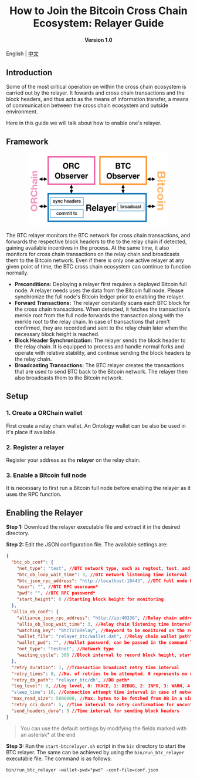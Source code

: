 <h1 align="center">How to Join the Bitcoin Cross Chain Ecosystem: Relayer Guide</h1>
<h4 align="center">Version 1.0 </h4>

English | [中文](https://github.com/ontio/cross-chain/blob/master/btc/How_to_Join_the_Bitcoin_Cross-Chain_Ecosystem-Relayer_Guide_CN.md)

## Introduction

Some of the most critical operation on within the cross chain ecosystem is carried out by the relayer. It fowards and cross chain transactions and the block headers, and thus acts as the means of information transfer, a means of communication between the cross chain ecosystem and outside environment. 

Here in this guide we will talk about how to enable one's relayer.

## Framework

<div align=center><img width="380" height="200" src="./pic/relayer.png"/></div>

The BTC relayer monitors the BTC network for cross chain transactions, and forwards the respective block headers to the to the relay chain if detected, gaining available incentives in the process.
At the same time, it also monitors for cross chain transactions on the relay chain and broadcasts them to the Bitcoin network. Even if there is only one active relayer at any given point of time, the BTC cross chain ecosystem can continue to function normally.

- **Preconditions:** Deploying a relayer first requires a deployed Bitcoin full node. A relayer needs uses the data from the Bitcoin full node. Please synchronize the full node's Bitcoin ledger prior to enabling the relayer.
- **Forward Transactions:** The relayer constantly scans each BTC block for the cross chain transactions. When detected, it fetches the transaction's merkle root from the full node forwards the transaction along with the merkle root to the relay chain. In case of transactions that aren't confirmed, they are recorded and sent to the relay chain later when the necessary block height is reached.
- **Block Header Synchronization:** The relayer sends the block header to the relay chain. It is equipped to process and handle normal forks and operate with relative stability, and continue sending the block headers tp the relay chain.
- **Broadcasting Transactions:** The BTC relayer creates the transactions that are used to send BTC back to the Bitcoin network. The relayer then also broadcasts them to the Bitcoin network.

## Setup

### 1. Create a ORChain wallet

First create a relay chain wallet. An Ontology wallet can be also be used in it's place if available.

### 2. Register a relayer

Register your address as the **relayer** on the relay chain.

### 3. Enable a Bitcoin full node

It is necessary to first run a Bitcoin full node before enabling the relayer as it uses the RPC function.

## Enabling the Relayer

**Step 1:** Download the relayer executable file and extract it in the desired directory.

**Step 2:** Edit the JSON configuration file. The available settings are:

```json
{
  "btc_ob_conf": {
    "net_type": "test", //BTC network type, such as regtest, test, and main
    "btc_ob_loop_wait_time": 3, //BTC network listening time interval 
    "btc_json_rpc_address": "http://localhost:18443", //BTC full node RPC address*
    "user": "", //BTC RPC username*
    "pwd": "", //BTC RPC password*
    "start_height": 0 //Starting block height for monitoring
  },
  "allia_ob_conf": {
    "alliance_json_rpc_address": "http://ip:40336", //Relay chain address*
    "allia_ob_loop_wait_time": 3, //Relay chain listening time interval
    "watching_key": "btcTxToRelay", //Keyword to be monitored on the relay chain
    "wallet_file": "relayer_btc/wallet.dat", //Relay chain wallet path*
    "wallet_pwd": "", //Wallet password, can be passed in the command line using the flag*
    "net_type": "testnet", //Network type
    "waiting_cycle": 300 //Block interval to record block height, start monitoring from this height the next time relayer is enabled
  },
  "retry_duration": 1, //Transaction broadcast retry time interval
  "retry_times": 0, //No. of retries to be attempted, 0 represents no upper bound
  "retry_db_path": "relayer_btc/db", //DB path*
  "log_level": 0, //Log level, 0: TRACE, 1: DEBUG, 2: INFO, 3: WARN, 4: Eroor
  "sleep_time": 10, //Connection attempt time interval in case of network anomaly
  "max_read_size": 5000000, //Max. bytes to be fetched from DB in a single read operation
  "retry_cci_dura": 5, //Time interval to retry confirmation for unconfirmed transactions
  "send_headers_dura": 5 //Time interval for sending block headers
}
```

> You can use the default settings by modifying the fields marked with an asterisk* at the end

**Step 3:** Run the `start-btcrelayer.sh` script in the `bin` directory to start the BTC relayer. The same can be achieved by using the `bin/run_btc_relayer` executable file. The command is as follows:

```shell
bin/run_btc_relayer -wallet-pwd="pwd" -conf-file=conf.json
```

